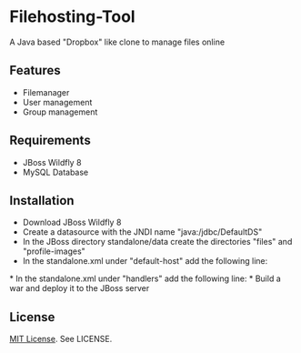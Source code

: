 # Filehosting-Tool

A Java based "Dropbox" like clone to manage files online

## Features

 * Filemanager
 * User management
 * Group management

## Requirements
 
 * JBoss Wildfly 8
 * MySQL Database

## Installation

 * Download JBoss Wildfly 8
 * Create a datasource with the JNDI name "java:/jdbc/DefaultDS"
 * In the JBoss directory standalone/data create the directories "files" and "profile-images"
 * In the standalone.xml under "default-host" add the following line:
<location name="/profile-img" handler="profile-image"/>
 * In the standalone.xml under "handlers" add the following line:
<file name="profile-image" path="${jboss.server.data.dir}/profile-images"/>
 * Build a war and deploy it to the JBoss server
 
## License

[MIT License](http://www.opensource.org/licenses/mit-license.php). See LICENSE.
